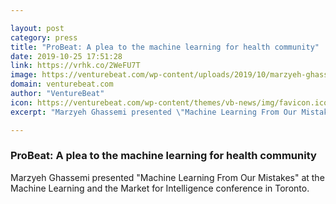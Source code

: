 ```yaml
---

layout: post
category: press
title: "ProBeat: A plea to the machine learning for health community"
date: 2019-10-25 17:51:28
link: https://vrhk.co/2WeFU7T
image: https://venturebeat.com/wp-content/uploads/2019/10/marzyeh-ghassemi.jpg?w=1200&strip=all
domain: venturebeat.com
author: "VentureBeat"
icon: https://venturebeat.com/wp-content/themes/vb-news/img/favicon.ico
excerpt: "Marzyeh Ghassemi presented \"Machine Learning From Our Mistakes\" at the Machine Learning and the Market for Intelligence conference in Toronto."

---
```


### ProBeat: A plea to the machine learning for health community

Marzyeh Ghassemi presented "Machine Learning From Our Mistakes" at the Machine Learning and the Market for Intelligence conference in Toronto.